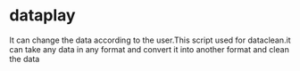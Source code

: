 # dataplay
It can change the data according to the user.This script used for dataclean.it can take any data in any format and convert it into another format and clean the data

